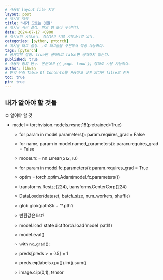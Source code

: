 ```yaml
---
# 사용할 layout file 지정
layout: post
# 게시글 제목
title: "내가 모르는 것들"
# 게시글 시간 설정. 파일 명 보다 우선한다.
date: 2024-07-17 +0900
# 게시글의 카테고리. 최상단과 서브 카테고리만 있다.
categories: [python, pytorch]
# 게시글 태그 설정. ,로 태그들을 구분해서 작성 가능하다.
tags: [pytorch]
# 공개여부 설정. true면 공개하고 false면 공개하지 않는다.
published: true
# 사용자 정의 변수. 본문에서 {{ page. food }} 형태로 사용 가능하다.
author: jihwan
# 만약 우측 Table Of Contents를 사용하고 싶지 않다면 false로 전환
toc: true
pin: true
---
```

## 내가 알아야 할 것들

ㅁ 알아야 할 것
- model = torchvision.models.resnet18(pretrained=True)
  - for param in model.parameters():
  param.requires_grad = False
  - for name, param in model.named_parameters():
  param.requires_grad = False
  - model.fc = nn.Linear(512, 10)
  - for param in model.fc.parameters():
  param.requires_grad = True

  - optim = torch.optim.Adam(model.fc.parameters())

  - transforms.Resize(224), transforms.CenterCorp(224)

  - DataLoader(dataset, batch_size, num_workers, shuffle)

  - glob.glob(pathStr + '*.pth')
  * 반환값은 list?

  - model.load_state.dict(torch.load(model_path))

  - model.eval()

  - with no_grad():

  - preds[preds > = 0.5] = 1

  - preds.eq(labels.cpu()).int().sum()

  - image.clip(0,1), tensor
